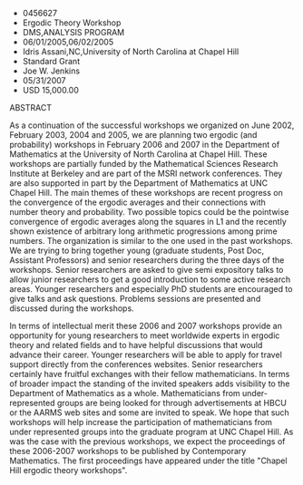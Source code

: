 
* 0456627
* Ergodic Theory Workshop
* DMS,ANALYSIS PROGRAM
* 06/01/2005,06/02/2005
* Idris Assani,NC,University of North Carolina at Chapel Hill
* Standard Grant
* Joe W. Jenkins
* 05/31/2007
* USD 15,000.00

ABSTRACT

As a continuation of the successful workshops we organized on June 2002,
February 2003, 2004 and 2005, we are planning two ergodic (and probability)
workshops in February 2006 and 2007 in the Department of Mathematics at the
University of North Carolina at Chapel Hill. These workshops are partially
funded by the Mathematical Sciences Research Institute at Berkeley and are part
of the MSRI network conferences. They are also supported in part by the
Department of Mathematics at UNC Chapel Hill. The main themes of these workshops
are recent progress on the convergence of the ergodic averages and their
connections with number theory and probability. Two possible topics could be the
pointwise convergence of ergodic averages along the squares in L1 and the
recently shown existence of arbitrary long arithmetic progressions among prime
numbers. The organization is similar to the one used in the past workshops. We
are trying to bring together young (graduate students, Post Doc, Assistant
Professors) and senior researchers during the three days of the workshops.
Senior researchers are asked to give semi expository talks to allow junior
researchers to get a good introduction to some active research areas. Younger
researchers and especially PhD students are encouraged to give talks and ask
questions. Problems sessions are presented and discussed during the workshops.

In terms of intellectual merit these 2006 and 2007 workshops provide an
opportunity for young researchers to meet worldwide experts in ergodic theory
and related fields and to have helpful discussions that would advance their
career. Younger researchers will be able to apply for travel support directly
from the conferences websites. Senior researchers certainly have fruitful
exchanges with their fellow mathematicians. In terms of broader impact the
standing of the invited speakers adds visibility to the Department of
Mathematics as a whole. Mathematicians from under-represented groups are being
looked for through advertisements at HBCU or the AARMS web sites and some are
invited to speak. We hope that such workshops will help increase the
participation of mathematicians from under represented groups into the graduate
program at UNC Chapel Hill. As was the case with the previous workshops, we
expect the proceedings of these 2006-2007 workshops to be published by
Contemporary Mathematics. The first proceedings have appeared under the title
"Chapel Hill ergodic theory workshops".


